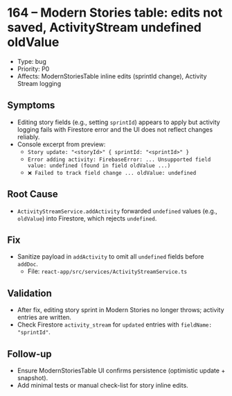 # 164 – Modern Stories table: edits not saved, ActivityStream undefined oldValue

- Type: bug
- Priority: P0
- Affects: ModernStoriesTable inline edits (sprintId change), Activity Stream logging

## Symptoms
- Editing story fields (e.g., setting `sprintId`) appears to apply but activity logging fails with Firestore error and the UI does not reflect changes reliably.
- Console excerpt from preview:
  - `Story update: "<storyId>" { sprintId: "<sprintId>" }`
  - `Error adding activity: FirebaseError: ... Unsupported field value: undefined (found in field oldValue ...)`
  - `❌ Failed to track field change ... oldValue: undefined`

## Root Cause
- `ActivityStreamService.addActivity` forwarded `undefined` values (e.g., `oldValue`) into Firestore, which rejects `undefined`.

## Fix
- Sanitize payload in `addActivity` to omit all `undefined` fields before `addDoc`.
  - File: `react-app/src/services/ActivityStreamService.ts`

## Validation
- After fix, editing story sprint in Modern Stories no longer throws; activity entries are written.
- Check Firestore `activity_stream` for `updated` entries with `fieldName: "sprintId"`.

## Follow-up
- Ensure ModernStoriesTable UI confirms persistence (optimistic update + snapshot).
- Add minimal tests or manual check-list for story inline edits.

